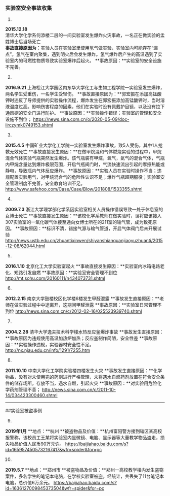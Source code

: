 <h3>实验室安全事故收集</h3>

1.
<b>2015.12.18</b>  
清华大学化学系何添楼二层的一间实验室发生爆炸火灾事故，一名正在做实验的孟姓博士后当场死亡<br/>
<b>事故直接原因为：</b>实验人员在实验室里使用氢气做实验，实验室内可能存在“漏点”。氢气在室内聚集，遇到明火后会发生爆炸。氢气爆炸后产生的高温遇到了实验室内的可燃性物质导致实验室爆炸后起火。
**事故原因：**实验室的安全设施不完善。

2.
**2016.9.21**
上海松江大学园区内东华大学化工与生物工程学院一实验室发生爆炸，两名学生受重伤，一名学生受轻伤。
**事故直接原因为：**郭宏振在添加高锰酸钾时违反了导师提供的实验操作流程，爆炸发生在郭宏振添加高锰酸钾时，当时溶液温度过高。影响伤害程度的因素，他们在实验时没有佩戴护目镜，以及没有拉下通风橱的安全门进行防护。
**事故原因：**实验操作错误；实验室的管理和安全设施不到位；
<https://news.sina.com.cn/o/2020-05-09/doc-iirczymk0749153.shtml>

3.
**2015.4.5**
中国矿业大学化工学院一实验室发生爆炸事故，致5人受伤，其中1人抢救无效死亡
**事故直接发生原因：**在做甲烷混和气体燃烧实验的过程中，甲烷混合气体实验气瓶突然发生爆炸。该气瓶装有甲烷，氧气，氮气的混合气体，气瓶内甲烷含量达到爆炸极限范围，开启气瓶阀门时，气流快速流出引起的摩擦热能或静电，导致瓶内气体反应爆炸。
**事故原因：**实验人员在实验时操作不当；违规配置实验用气，对甲烷混合气的危险性认识不足；爆炸气瓶超期服役；实验室安全管理制度不完善，安全教育培训不足。
<http://www.safehoo.com/Case/Case/Blow/201808/1533355.shtml>

4.
**2009.7.3**
浙江大学理学部化学系因实验室相关人员操作错误导致一处于休息室的女博士死亡
**事故直接发生原因：**该校化学系教师在做实验时，误将应该接入307实验室的一氧化碳气体接至通向女博士所在的211室的输气管，成为致死原因。
**事故原因：**标识不清，错接气源与输气管道，开启气体阀门后未开展试验
<http://news.ustb.edu.cn/zhuantixinwen/shiyanshianquanjiaoyuzhuanti/2015-12-08/62044.html>

5.
**2016.1.10**
北京化工大学实验室起火
**事故直接发生原因：**实验室内冰箱电路老化、短路引发自燃
**事故原因：**实验室安全管理不到位
<http://mt.sohu.com/20160111/n434073731.shtml>

6.
**2012.2.15**
南京大学鼓楼校区化学楼6楼发生甲醛泄露
**事故发生直接原因：**老师在做实验过程中中途离开，这期间甲醛泄露
**事故原因：**实验室日常管理不到位
<http://news.sina.com.cn/c/2012-02-16/025523939740.shtml>

7.
**2004.2.28**
清华大学逸夫技术科学楼水热反应釜爆炸事故
**事故发生直接原因：**事故原因为违规使用高温加热炉加热；反应釜制作简陋，安全性差
**事故原因：**实验操作违规，实验器材安全性不足。
<http://nx.njau.edu.cn/info/1291/7255.htm>

8.
**2011.10.10**
中南大学化工学院实验楼四楼发生火灾
**事故发生直接原因：**化学物品，没有对未使用完的药剂进行严格管理，未将遇水自燃药剂放置在符合安全条件的储存场所，存放不当，遇水自燃，引起火灾
**事故原因：**对实验用危险化学药剂管理不善；
<http://news.sina.com.cn/c/2011-10-14/034423300460.shtml>

***

##实验室被盗事例

9.
**2019年1月**
**地点：**杭州
**被盗物品及价值：**杭州富阳警方接到辖区某高校报警称，该校员工王某将实验室内显微镜、电脑、显示器等大量教学物品盗走，损失物品价值人民币90万元许。
<https://baijiahao.baidu.com/s?id=1659574505732167417&wfr=spider&for=pc>

10.
**2019.5.7**
**地点：**郑州市
**被盗物品及价值：**郑州一高校教学楼内发生盗窃案件，多名学生的笔记本电脑，在学校实验室被盗。经统计，共丢失了11台笔记本电脑，总价值6万余元。
<https://baijiahao.baidu.com/s?id=1636127009845373504&wfr=spider&for=pc>
